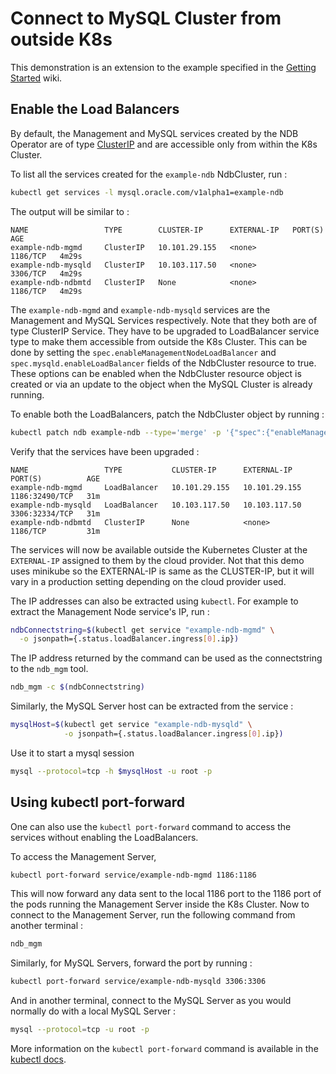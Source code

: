 # Connect to MySQL Cluster from outside K8s

This demonstration is an extension to the example specified in the [Getting Started](getting-started.md#access-mysql-cluster-from-outside-k8s) wiki.

## Enable the Load Balancers

By default, the Management and MySQL services created by the NDB Operator are of type [ClusterIP](https://kubernetes.io/docs/concepts/services-networking/service/#publishing-services-service-types) and are accessible only from within the K8s Cluster. 

To list all the services created for the `example-ndb` NdbCluster, run :

```sh
kubectl get services -l mysql.oracle.com/v1alpha1=example-ndb
```

The output will be similar to :
```
NAME                 TYPE        CLUSTER-IP      EXTERNAL-IP   PORT(S)    AGE
example-ndb-mgmd     ClusterIP   10.101.29.155   <none>        1186/TCP   4m29s
example-ndb-mysqld   ClusterIP   10.103.117.50   <none>        3306/TCP   4m29s
example-ndb-ndbmtd   ClusterIP   None            <none>        1186/TCP   4m29s
```

The `example-ndb-mgmd` and `example-ndb-mysqld` services are the Management and MySQL Services respectively. Note that they both are of type ClusterIP Service. They have to be upgraded to LoadBalancer service type to make them accessible from outside the K8s Cluster. This can be done by setting the `spec.enableManagementNodeLoadBalancer` and `spec.mysqld.enableLoadBalancer` fields of the NdbCluster resource to true. These options can be enabled when the NdbCluster resource object is created or via an update to the object when the MySQL Cluster is already running. 

To enable both the LoadBalancers, patch the NdbCluster object by running :
```sh
kubectl patch ndb example-ndb --type='merge' -p '{"spec":{"enableManagementNodeLoadBalancer":true,"mysqld":{"enableLoadBalancer":true}}}'
```

Verify that the services have been upgraded :
```
NAME                 TYPE           CLUSTER-IP      EXTERNAL-IP     PORT(S)          AGE
example-ndb-mgmd     LoadBalancer   10.101.29.155   10.101.29.155   1186:32490/TCP   31m
example-ndb-mysqld   LoadBalancer   10.103.117.50   10.103.117.50   3306:32334/TCP   31m
example-ndb-ndbmtd   ClusterIP      None            <none>          1186/TCP         31m
```

The services will now be available outside the Kubernetes Cluster at the `EXTERNAL-IP` assigned to them by the cloud provider. Not that this demo uses minikube so the EXTERNAL-IP is same as the CLUSTER-IP, but it will vary in a production setting depending on the cloud provider used.

The IP addresses can also be extracted using `kubectl`. For example to extract the Management Node service's IP, run :
```sh
ndbConnectstring=$(kubectl get service "example-ndb-mgmd" \
  -o jsonpath={.status.loadBalancer.ingress[0].ip})
```

The IP address returned by the command can be used as the connectstring to the `ndb_mgm` tool.

```sh
ndb_mgm -c $(ndbConnectstring)
```

Similarly, the MySQL Server host can be extracted from the service :
```sh
mysqlHost=$(kubectl get service "example-ndb-mysqld" \
            -o jsonpath={.status.loadBalancer.ingress[0].ip})
```

Use it to start a mysql session
```sh
mysql --protocol=tcp -h $mysqlHost -u root -p
```

## Using kubectl port-forward

One can also use the `kubectl port-forward` command to access the services without enabling the LoadBalancers.

To access the Management Server,

```sh
kubectl port-forward service/example-ndb-mgmd 1186:1186
```
This will now forward any data sent to the local 1186 port to the 1186 port of the pods running the Management Server inside the K8s Cluster. Now to connect to the Management Server, run the following command from another terminal :

```sh
ndb_mgm
```

Similarly, for MySQL Servers, forward the port by running :

```sh
kubectl port-forward service/example-ndb-mysqld 3306:3306
```

And in another terminal, connect to the MySQL Server as you would normally do with a local MySQL Server :

```sh
mysql --protocol=tcp -u root -p
```

More information on the `kubectl port-forward` command is available in the [kubectl docs](https://kubernetes.io/docs/reference/generated/kubectl/kubectl-commands#port-forward).
